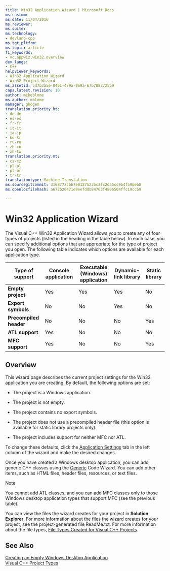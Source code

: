```yaml
---
title: Win32 Application Wizard | Microsoft Docs
ms.custom: 
ms.date: 11/04/2016
ms.reviewer: 
ms.suite: 
ms.technology:
- devlang-cpp
ms.tgt_pltfrm: 
ms.topic: article
f1_keywords:
- vc.appwiz.win32.overview
dev_langs:
- C++
helpviewer_keywords:
- Win32 Application Wizard
- Win32 Project Wizard
ms.assetid: 5d7b3a5e-8461-479a-969a-67b7883725b9
caps.latest.revision: 10
author: mikeblome
ms.author: mblome
manager: ghogen
translation.priority.ht:
- de-de
- es-es
- fr-fr
- it-it
- ja-jp
- ko-kr
- ru-ru
- zh-cn
- zh-tw
translation.priority.mt:
- cs-cz
- pl-pl
- pt-br
- tr-tr
translationtype: Machine Translation
ms.sourcegitcommit: 3168772cbb7e8127523bc2fc2da5cc9b4f59beb8
ms.openlocfilehash: a672b26471e9eefddb84763f4806504ffc19cc59

---
```

# Win32 Application Wizard
The Visual C++ Win32 Application Wizard allows you to create any of four types of projects (listed in the heading in the table below). In each case, you can specify additional options that are appropriate for the type of project you open. The following table indicates which options are available for each application type.  
  
|Type of support|Console application|Executable (Windows) application|Dynamic-link library|Static library|  
|---------------------|-------------------------|----------------------------------------|---------------------------|--------------------|  
|**Empty project**|Yes|Yes|Yes|No|  
|**Export symbols**|No|No|Yes|No|  
|**Precompiled header**|No|No|No|Yes|  
|**ATL support**|Yes|No|No|No|  
|**MFC support**|Yes|No|No|Yes|  
  
## Overview  
 This wizard page describes the current project settings for the Win32 application you are creating. By default, the following options are set:  
  
-   The project is a Windows application.  
  
-   The project is not empty.  
  
-   The project contains no export symbols.  
  
-   The project does not use a precompiled header file (this option is available for static library projects only).  
  
-   The project includes support for neither MFC nor ATL.  
  
 To change these defaults, click the [Application Settings](../windows/application-settings-win-32-project-wizard.md) tab in the left column of the wizard and make the desired changes.  
  
 Once you have created a Windows desktop application, you can add generic C++ classes using the [Generic](../ide/generic-cpp-class-wizard.md) Code Wizard. You can add other items, such as HTML files, header files, resources, or text files.  
  
> [!NOTE]
>  You cannot add ATL classes, and you can add MFC classes only to those Windows desktop application types that support MFC (see the previous table).  
  
 You can view the files the wizard creates for your project in **Solution Explorer**. For more information about the files the wizard creates for your project, see the project-generated file ReadMe.txt. For more information about the file types, [File Types Created for Visual C++ Projects](../ide/file-types-created-for-visual-cpp-projects.md).  
  
## See Also  
 [Creating an Empty Windows Desktop Application](../windows/creating-an-empty-windows-desktop-application.md)   
 [Visual C++ Project Types](../ide/visual-cpp-project-types.md)


<!--HONumber=Jan17_HO1-->


